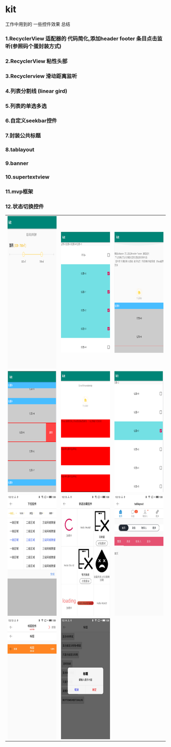 # kit
工作中用到的 一些控件效果 总结

### 1.RecyclerView  适配器的 代码简化,添加header  footer  条目点击监听(参照码个蛋封装方式)
### 2.RecyclerView 粘性头部
### 3.Recyclerview 滑动距离监听
### 4.列表分割线   (linear  gird)
### 5.列表的单选多选
### 6.自定义seekbar控件
### 7.封装公共标题
### 8.tablayout
### 9.banner
### 10.supertextview
### 11.mvp框架
### 12.状态切换控件


<table align="center">
    <tr align="center">
      <td><img src="https://github.com/liuzeze/kit/blob/master/doc/1.png" width="280" height="480"/></td>
        <td><img src="https://github.com/liuzeze/kit/blob/master/doc/2.png" width="280" height="380"/></td>
         <td><img src="https://github.com/liuzeze/kit/blob/master/doc/3.png" width="280" height="380"/></td>
    </tr>
        <tr align="center">
           <td><img src="https://github.com/liuzeze/kit/blob/master/doc/4.png" width="280" height="380"/></td>
         <td><img src="https://github.com/liuzeze/kit/blob/master/doc/5.png" width="280" height="380"/></td>
         <td><img src="https://github.com/liuzeze/kit/blob/master/doc/6.png" width="280" height="380"/></td>
    </tr> 
    </tr>
        <tr align="center">
           <td><img src="https://github.com/liuzeze/kit/blob/master/doc/7.jpg" width="280" height="380"/></td>
         <td><img src="https://github.com/liuzeze/kit/blob/master/doc/8.jpg" width="280" height="380"/></td>
         <td><img src="https://github.com/liuzeze/kit/blob/master/doc/9.jpg" width="280" height="380"/></td>
    </tr>
      </tr>
            <tr align="center">
               <td><img src="https://github.com/liuzeze/kit/blob/master/doc/10.jpg" width="280" height="380"/></td>
             <td><img src="https://github.com/liuzeze/kit/blob/master/doc/11.jpg" width="280" height="380"/></td>
        </tr>
</table>



